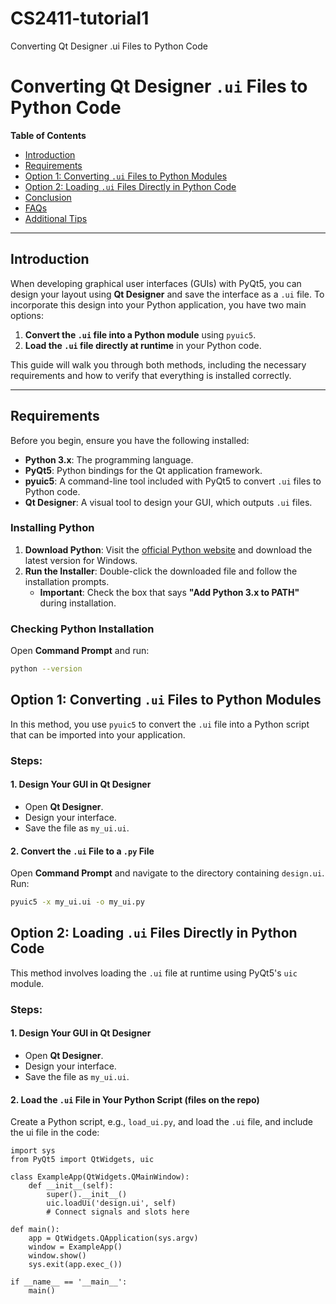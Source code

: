 # CS2411-tutorial1
Converting Qt Designer .ui Files to Python Code

# Converting Qt Designer `.ui` Files to Python Code

**Table of Contents**

- [Introduction](#introduction)
- [Requirements](#requirements)
- [Option 1: Converting `.ui` Files to Python Modules](#option-1-converting-ui-files-to-python-modules)
- [Option 2: Loading `.ui` Files Directly in Python Code](#option-2-loading-ui-files-directly-in-python-code)
- [Conclusion](#conclusion)
- [FAQs](#faqs)
- [Additional Tips](#additional-tips)

---

## Introduction

When developing graphical user interfaces (GUIs) with PyQt5, you can design your layout using **Qt Designer** and save the interface as a `.ui` file. To incorporate this design into your Python application, you have two main options:

1. **Convert the `.ui` file into a Python module** using `pyuic5`.
2. **Load the `.ui` file directly at runtime** in your Python code.

This guide will walk you through both methods, including the necessary requirements and how to verify that everything is installed correctly.

---

## Requirements

Before you begin, ensure you have the following installed:

- **Python 3.x**: The programming language.
- **PyQt5**: Python bindings for the Qt application framework.
- **pyuic5**: A command-line tool included with PyQt5 to convert `.ui` files to Python code.
- **Qt Designer**: A visual tool to design your GUI, which outputs `.ui` files.

### Installing Python

1. **Download Python**: Visit the [official Python website](https://www.python.org/downloads/windows/) and download the latest version for Windows.
2. **Run the Installer**: Double-click the downloaded file and follow the installation prompts.
   - **Important**: Check the box that says **"Add Python 3.x to PATH"** during installation.

### Checking Python Installation

Open **Command Prompt** and run:

```bash
python --version
```

## Option 1: Converting `.ui` Files to Python Modules

In this method, you use `pyuic5` to convert the `.ui` file into a Python script that can be imported into your application.

### Steps:

#### 1. Design Your GUI in Qt Designer

- Open **Qt Designer**.
- Design your interface.
- Save the file as `my_ui.ui`.

#### 2. Convert the `.ui` File to a `.py` File

Open **Command Prompt** and navigate to the directory containing `design.ui`. Run:

```bash
pyuic5 -x my_ui.ui -o my_ui.py
```


## Option 2: Loading `.ui` Files Directly in Python Code

This method involves loading the `.ui` file at runtime using PyQt5's `uic` module.

### Steps:

#### 1. Design Your GUI in Qt Designer

- Open **Qt Designer**.
- Design your interface.
- Save the file as `my_ui.ui`.

#### 2. Load the `.ui` File in Your Python Script (files on the repo)

Create a Python script, e.g., `load_ui.py`, and load the `.ui` file, and include the ui file in the code:
```
import sys
from PyQt5 import QtWidgets, uic

class ExampleApp(QtWidgets.QMainWindow):
    def __init__(self):
        super().__init__()
        uic.loadUi('design.ui', self)
        # Connect signals and slots here

def main():
    app = QtWidgets.QApplication(sys.argv)
    window = ExampleApp()
    window.show()
    sys.exit(app.exec_())

if __name__ == '__main__':
    main()
```



